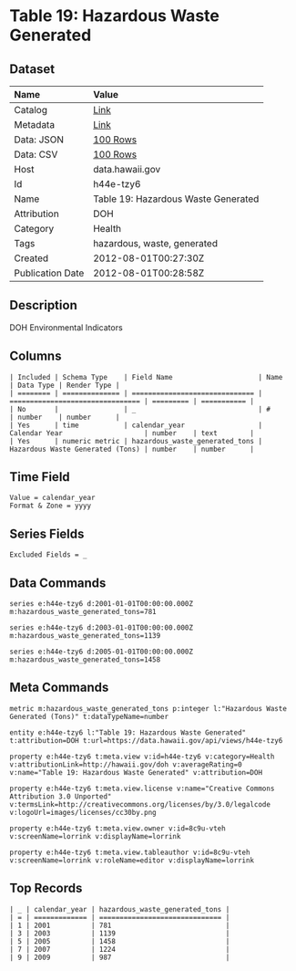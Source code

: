 # Table 19: Hazardous Waste Generated

## Dataset

| Name | Value |
| :--- | :---- |
| Catalog | [Link](https://catalog.data.gov/dataset/table-19-hazardous-waste-generated-eecb9) |
| Metadata | [Link](https://data.hawaii.gov/api/views/h44e-tzy6) |
| Data: JSON | [100 Rows](https://data.hawaii.gov/api/views/h44e-tzy6/rows.json?max_rows=100) |
| Data: CSV | [100 Rows](https://data.hawaii.gov/api/views/h44e-tzy6/rows.csv?max_rows=100) |
| Host | data.hawaii.gov |
| Id | h44e-tzy6 |
| Name | Table 19: Hazardous Waste Generated |
| Attribution | DOH |
| Category | Health |
| Tags | hazardous, waste, generated |
| Created | 2012-08-01T00:27:30Z |
| Publication Date | 2012-08-01T00:28:58Z |

## Description

DOH Environmental Indicators

## Columns

```ls
| Included | Schema Type    | Field Name                     | Name                             | Data Type | Render Type |
| ======== | ============== | ============================== | ================================ | ========= | =========== |
| No       |                | _                              | #                                | number    | number      |
| Yes      | time           | calendar_year                  | Calendar Year                    | number    | text        |
| Yes      | numeric metric | hazardous_waste_generated_tons | Hazardous Waste Generated (Tons) | number    | number      |
```

## Time Field

```ls
Value = calendar_year
Format & Zone = yyyy
```

## Series Fields

```ls
Excluded Fields = _
```

## Data Commands

```ls
series e:h44e-tzy6 d:2001-01-01T00:00:00.000Z m:hazardous_waste_generated_tons=781

series e:h44e-tzy6 d:2003-01-01T00:00:00.000Z m:hazardous_waste_generated_tons=1139

series e:h44e-tzy6 d:2005-01-01T00:00:00.000Z m:hazardous_waste_generated_tons=1458
```

## Meta Commands

```ls
metric m:hazardous_waste_generated_tons p:integer l:"Hazardous Waste Generated (Tons)" t:dataTypeName=number

entity e:h44e-tzy6 l:"Table 19: Hazardous Waste Generated" t:attribution=DOH t:url=https://data.hawaii.gov/api/views/h44e-tzy6

property e:h44e-tzy6 t:meta.view v:id=h44e-tzy6 v:category=Health v:attributionLink=http://hawaii.gov/doh v:averageRating=0 v:name="Table 19: Hazardous Waste Generated" v:attribution=DOH

property e:h44e-tzy6 t:meta.view.license v:name="Creative Commons Attribution 3.0 Unported" v:termsLink=http://creativecommons.org/licenses/by/3.0/legalcode v:logoUrl=images/licenses/cc30by.png

property e:h44e-tzy6 t:meta.view.owner v:id=8c9u-vteh v:screenName=lorrink v:displayName=lorrink

property e:h44e-tzy6 t:meta.view.tableauthor v:id=8c9u-vteh v:screenName=lorrink v:roleName=editor v:displayName=lorrink
```

## Top Records

```ls
| _ | calendar_year | hazardous_waste_generated_tons | 
| = | ============= | ============================== | 
| 1 | 2001          | 781                            | 
| 3 | 2003          | 1139                           | 
| 5 | 2005          | 1458                           | 
| 7 | 2007          | 1224                           | 
| 9 | 2009          | 987                            | 
```